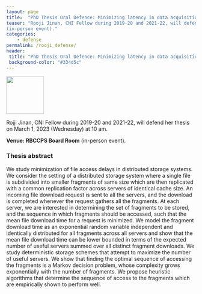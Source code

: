 ```yaml
---
layout: page
title:  "PhD Thesis Oral Defence: Minimizing latency in data acquisition, distributed processing, storage, and retrieval"
teaser: "Rooji Jinan, CNI Fellow during 2019-20 and 2021-22, will defend her thesis on March 1, 2023 (Wednesday) at 10 am.  Venue: RBCCPS Board Room
(in-person event)."
categories:
    - defense
permalink: /rooji_defense/
header:
 title: "PhD Thesis Oral Defence: Minimizing latency in data acquisition, distributed processing, storage, and retrieval"
 background-color: "#334d5c"
---
```


<!-- ![]({{ site.url }}{{ site.baseurl }}/images/people/phd/Rooji.jpg) -->
<img src="{{ site.url }}{{ site.baseurl }}/images/people/phd/Rooji.jpg"  width="100">

Rojji Jinan, CNI Fellow during 2019-20 and 2021-22, will defend her thesis on March 1, 2023 (Wednesday) at 10 am.

**Venue: RBCCPS Board Room** (in-person event).



### Thesis abstract
We study minimization of file access delays in distributed storage systems. We consider the setting of a distributed storage system where a single file is subdivided into smaller fragments of same size which are then replicated with a common replication factor across servers of identical cache size. An incoming file download request is sent to all the servers, and the download is completed whenever the request gathers all the fragments. At each server, we are interested in determining the set of fragments to be stored, and the sequence in which fragments should be accessed, such that the mean file download time for a request is minimized. We model the fragment download time as an exponential random variable independent and identically distributed for all fragments across all servers and show that the mean file download time can be lower bounded in terms of the expected number of useful servers summed over all distinct fragment downloads. We study deterministic storage schemes that attempt to maximize the number of useful servers. We show that finding the optimal sequence of accessing the fragments is a Markov decision problem, whose complexity grows exponentially with the number of fragments. We propose heuristic algorithms that determine the sequence of access to the fragments which are empirically shown to perform well.

